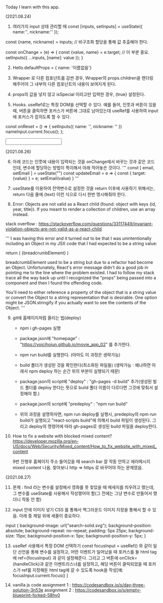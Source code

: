 Today I learn with this app.

(2021.08.24)

1. 여러가지 input 상태 관리할 때
   const [inputs, setInputs] = useState({
   name:'',
   nickname:''
   });

const {name, nickname} = inputs; // 비구조화 할당을 통해 값 추출해야 한다.

const onChange = (e) => {
const {value, name} = e.target; // 이 부분 중요.
setInputs({
...inputs,
[name]: value
});
}

2. Hello.defaultProps = { name: '이름없음'}

3. Wrapper 로 다른 컴포넌트를 감싼 경우, Wrapper의 props.children을 렌더링 해주어야 그 내부의 다른 컴포넌트의 내용이 보여지게 된다.

4. props의 값을 넣지 않고 isSpecial 이라고만 입력한 경우, {true} 설정된다.

5. Hooks. useRef로는 특정 DOM을 선택할 수 있다. 예를 들어, 인풋과 버튼이 있을 때, 버튼을 클릭하면 포커스가 버튼에 그대로 남아있는데 useRef를 사용하여 input에 포커스가 잡히도록 할 수 있다.

const onReset = () => {
setInputs({
name: '',
nickname: ''
})
nameInput.current.focus();
};

<input name="name" onChange={onChange}...... ref={nameInput}>

(2021.08.26)

6. 아래 코드는 인풋에 내용이 입력되는 것을 onChange에서 바꾸는 것과 같은 코드인데, 변수에 할당하는 방법이 특이해서 아래 적어놓은 것이다.
   '''
   const [ email, setEmail ] = useState("")
   const updateEmail = e => {
   const {
   target: {value}
   } = e;
   setEmail(value)
   }
   '''

7. useState를 이용하여 전역변수로 설정한 것을 return 이후에 사용하기 위해서는, return 다음 줄에 {text} 이런 식으로 다시 한번 명시해줘야 한다.

8. Error: Objects are not valid as a React child (found: object with keys {id, year, title}). If you meant to render a collection of children, use an array instead.

stack overflow :
https://stackoverflow.com/questions/33117449/invariant-violation-objects-are-not-valid-as-a-react-child

'''
I was having this error and it turned out to be that I was unintentionally including an Object in my JSX code that I had expected to be a string value:

return (
<BreadcrumbItem href={routeString}>
{breadcrumbElement}
</BreadcrumbItem>
)

breadcrumbElement used to be a string but due to a refactor had become an Object. Unfortunately, React's error message didn't do a good job in pointing me to the line where the problem existed. I had to follow my stack trace all the way back up until I recognized the "props" being passed into a component and then I found the offending code.

You'll need to either reference a property of the object that is a string value or convert the Object to a string representation that is desirable. One option might be JSON.stringify if you actually want to see the contents of the Object.
'''

9. git에 홈페이지처럼 올리는 법(deploy)

   - npm i gh-pages 실행
   - package.json에 "homepage" : "https://voicihojun.github.io/movie_app_02" 를 추가한다.

   - npm run build를 실행한다. (아마도 이 과정은 생략가능)
   - build 폴더가 생성된 것을 확인한다(최소화된 파일들) (생략가능 : 왜냐하면 아래서 npm deploy 하는 순간 위의 부분이 실행되기 때문)

   - package.json의 script에 "deploy" : "gh-pages -d build" 추가(생성된 빌드 폴더를 deploy 한다는 뜻으로 build 폴더 이름이 다르다면 그것에 맞춰서 설정해야 함.)
   - package.json의 script에 "predeploy" : "npm run build"
   - 위의 과정을 설명하자면, npm run deploy를 실행시, predeploy의 npm run build가 실행되고 "react-scripts build"에 의해서 build 파일이 생성된다. 그리고 deploy의 명령어에 따라 gh-pages로 생성된 build 파일을 deploy한다.

10. How to fix a website with blocked mixed content?
    https://developer.mozilla.org/en-US/docs/Web/Security/Mixed_content/How_to_fix_website_with_mixed_content

    9번 진행후 홈페이지 주소 들어갔을 때 search bar 잘 작동 안하고 에러메시지 mixed content 나옴. 찾아보니 http => https 로 바꾸어야 하는 문제였음.

(2021.08.27)

11. 문제 : find 라는 변수를 설정해서 영화를 못 찾았을 때 메세지를 띄우려고 했는데, 그 변수를 useState를 사용해서 작성했어야 함(그 전에는 그냥 변수로 만들어서 했더니 작동 안 함)

12. input 안에 이미지 넣기
    CSS 를 통해서 백그라운드 이미지 지정을 통해서 할 수 있음. 아래 중 제일 위에 세줄이 중요하다.

input {
background-image: url("search-solid.svg");
background-position: absolute;
background-repeat: no-repeat;
padding: 5px 25px;
background-size: 15px;
background-position-x: 5px;
background-position-y: 5px;
}

13. useRef 사용해서 특정 DOM 선택하기
    const focusInput = useRef() 와 같이 일단 선언을 통해 변수를 설정하고, 어떤 이벤트가 일어났을 때 포커스를 둘 html tag에 ref={focusInput} 과 같이 설정해준다. 그리고 그 버튼에 onClick={handleClick}과 같은 이벤트리스너를 설정하고, 해당 버튼이 클릭되었을 때 포커스가 ref를 지정해둔 html tag에 갈 수 있도록 hook을 작성[예: focusInput.current.focus() ]

14. vanilla js code
    assignment 1 : https://codesandbox.io/s/day-three-solution-3n53e
    assignment 2 : https://codesandbox.io/s/empty-blueprint-forked-58hy0
